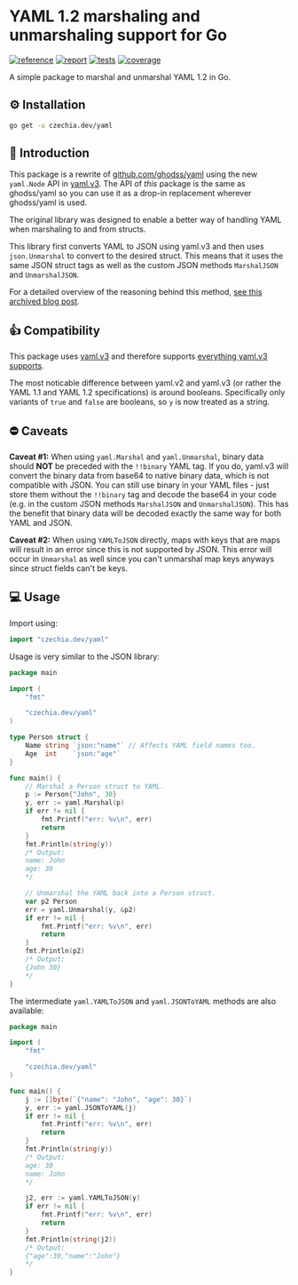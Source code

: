 # YAML 1.2 marshaling and unmarshaling support for Go

[![reference](https://pkg.go.dev/badge/czechia.dev/yaml.svg)](https://pkg.go.dev/czechia.dev/yaml)
[![report](https://goreportcard.com/badge/czechia.dev/yaml)](https://goreportcard.com/report/czechia.dev/yaml)
[![tests](https://github.com/stellirin/go-yaml/workflows/Go/badge.svg)](https://github.com/stellirin/go-yaml/actions?query=workflow%3AGo)
[![coverage](https://codecov.io/gh/stellirin/go-yaml/branch/main/graph/badge.svg?token=16jEi8Qbct)](https://codecov.io/gh/stellirin/go-yaml)

A simple package to marshal and unmarshal YAML 1.2 in Go.

## ⚙️ Installation

```sh
go get -u czechia.dev/yaml
```

## 📝 Introduction

This package is a rewrite of [github.com/ghodss/yaml](https://github.com/ghodss/yaml) using the new `yaml.Node` API in [yaml.v3](https://github.com/go-yaml/yaml/tree/v3). The API of *this* package is the same as ghodss/yaml so you can use it as a drop-in replacement wherever ghodss/yaml is used.

The original library was designed to enable a better way of handling YAML when marshaling to and from structs.

This library first converts YAML to JSON using yaml.v3 and then uses `json.Unmarshal` to convert to the desired struct. This means that it uses the same JSON struct tags as well as the custom JSON methods `MarshalJSON` and `UnmarshalJSON`.

For a detailed overview of the reasoning behind this method, [see this archived blog post](http://web.archive.org/web/20190603050330/http://ghodss.com/2014/the-right-way-to-handle-yaml-in-golang/).

## 👍 Compatibility

This package uses [yaml.v3](https://github.com/go-yaml/yaml/tree/v3) and therefore supports [everything yaml.v3 supports](https://github.com/go-yaml/yaml/tree/v3#compatibility).

The most noticable difference between yaml.v2 and yaml.v3 (or rather the YAML 1.1 and YAML 1.2 specifications) is around booleans. Specifically only variants of `true` and `false` are booleans, so `y` is now treated as a string.



## ⛔️ Caveats

**Caveat #1:**  When using `yaml.Marshal` and `yaml.Unmarshal`, binary data should **NOT** be preceded with the `!!binary` YAML tag. If you do, yaml.v3 will convert the binary data from base64 to native binary data, which is not compatible with JSON. You can still use binary in your YAML files - just store them without the `!!binary` tag and decode the base64 in your code (e.g. in the custom JSON methods `MarshalJSON` and `UnmarshalJSON`). This has the benefit that binary data will be decoded exactly the same way for both YAML and JSON.

**Caveat #2:** When using `YAMLToJSON` directly, maps with keys that are maps will result in an error since this is not supported by JSON. This error will occur in `Unmarshal` as well since you can't unmarshal map keys anyways since struct fields can't be keys.

## 💻 Usage

Import using:

```go
import "czechia.dev/yaml"
```

Usage is very similar to the JSON library:

```go
package main

import (
	"fmt"

	"czechia.dev/yaml"
)

type Person struct {
	Name string `json:"name"` // Affects YAML field names too.
	Age  int    `json:"age"`
}

func main() {
	// Marshal a Person struct to YAML.
	p := Person{"John", 30}
	y, err := yaml.Marshal(p)
	if err != nil {
		fmt.Printf("err: %v\n", err)
		return
	}
	fmt.Println(string(y))
	/* Output:
	name: John
	age: 30
	*/

	// Unmarshal the YAML back into a Person struct.
	var p2 Person
	err = yaml.Unmarshal(y, &p2)
	if err != nil {
		fmt.Printf("err: %v\n", err)
		return
	}
	fmt.Println(p2)
	/* Output:
	{John 30}
	*/
}
```

The intermediate `yaml.YAMLToJSON` and `yaml.JSONToYAML` methods are also available:

```go
package main

import (
	"fmt"

	"czechia.dev/yaml"
)

func main() {
	j := []byte(`{"name": "John", "age": 30}`)
	y, err := yaml.JSONToYAML(j)
	if err != nil {
		fmt.Printf("err: %v\n", err)
		return
	}
	fmt.Println(string(y))
	/* Output:
	age: 30
	name: John
	*/

	j2, err := yaml.YAMLToJSON(y)
	if err != nil {
		fmt.Printf("err: %v\n", err)
		return
	}
	fmt.Println(string(j2))
	/* Output:
	{"age":30,"name":"John"}
	*/
}
```

